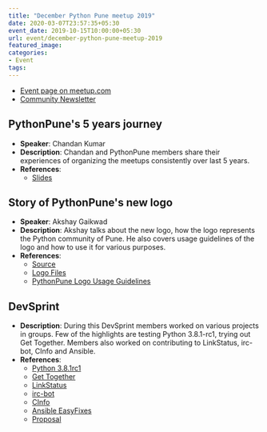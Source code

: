 ```yaml
---
title: "December Python Pune meetup 2019"
date: 2020-03-07T23:57:35+05:30
event_date: 2019-10-15T10:00:00+05:30
url: event/december-python-pune-meetup-2019
featured_image:
categories:
- Event
tags:
---
```


  * [Event page on meetup.com](https://www.meetup.com/PythonPune/events/267036137/)
  * [Community Newsletter](./community_news.md)

## PythonPune's 5 years journey
  * **Speaker**: Chandan Kumar
  * **Description**: Chandan and PythonPune members share their
    experiences of organizing the meetups consistently over last 5
    years.
  * **References**:
    * [Slides](https://gist.github.com/raukadah/573177ca5470caea5a327f5f1a51707a)

## Story of PythonPune's new logo
  * **Speaker**: Akshay Gaikwad
  * **Description**: Akshay talks about the new logo, how the logo
    represents the Python community of Pune. He also covers usage
    guidelines of the logo and how to use it for various purposes.
  * **References**:
    * [Source](https://github.com/pythonpune/design)
	* [Logo Files](https://github.com/pythonpune/design/wiki/Logo-Files)
	* [PythonPune Logo Usage Guidelines](https://github.com/pythonpune/design/wiki/PythonPune-Logo-Usage-Guidelines)

## DevSprint
  * **Description**: During this DevSprint members worked on various
    projects in groups. Few of the highlights are testing Python
    3.8.1-rc1, trying out Get Together. Members also worked on
    contributing to LinkStatus, irc-bot, CInfo and Ansible.
  * **References**:
    * [Python 3.8.1rc1](https://www.python.org/downloads/release/python-381rc1/)
	* [Get Together](https://github.com/GetTogetherComm/GetTogether)
	* [LinkStatus](https://github.com/pythonpune/linkstatus)
	* [irc-bot](https://github.com/pythonpune/bot-irc)
	* [CInfo](https://github.com/chavarera/Cinfo/)
	* [Ansible EasyFixes](https://github.com/ansible/community/issues/437)
	* [Proposal](https://github.com/pythonpune/meetup-talks/issues/75)
